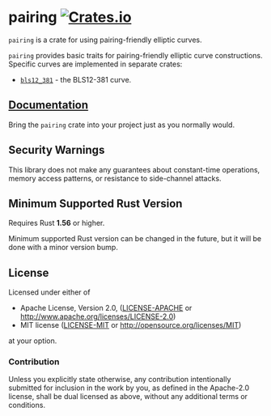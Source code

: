 # pairing [![Crates.io](https://img.shields.io/crates/v/pairing.svg)](https://crates.io/crates/pairing) #

`pairing` is a crate for using pairing-friendly elliptic curves.

`pairing` provides basic traits for pairing-friendly elliptic curve constructions.
Specific curves are implemented in separate crates:

- [`bls12_381`](https://crates.io/crates/bls12_381) - the BLS12-381 curve.

## [Documentation](https://docs.rs/pairing/)

Bring the `pairing` crate into your project just as you normally would.

## Security Warnings

This library does not make any guarantees about constant-time operations, memory
access patterns, or resistance to side-channel attacks.

## Minimum Supported Rust Version

Requires Rust **1.56** or higher.

Minimum supported Rust version can be changed in the future, but it will be done with a
minor version bump.

## License

Licensed under either of

 * Apache License, Version 2.0, ([LICENSE-APACHE](LICENSE-APACHE) or
   http://www.apache.org/licenses/LICENSE-2.0)
 * MIT license ([LICENSE-MIT](LICENSE-MIT) or http://opensource.org/licenses/MIT)

at your option.

### Contribution

Unless you explicitly state otherwise, any contribution intentionally
submitted for inclusion in the work by you, as defined in the Apache-2.0
license, shall be dual licensed as above, without any additional terms or
conditions.
